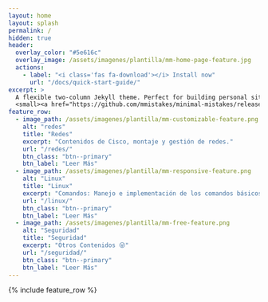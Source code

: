 ```yaml
---
layout: home
layout: splash
permalink: /
hidden: true
header:
  overlay_color: "#5e616c"
  overlay_image: /assets/imagenes/plantilla/mm-home-page-feature.jpg
  actions:
    - label: "<i class='fas fa-download'></i> Install now"
      url: "/docs/quick-start-guide/"
excerpt: >
  A flexible two-column Jekyll theme. Perfect for building personal sites, blogs, and portfolios.<br />
  <small><a href="https://github.com/mmistakes/minimal-mistakes/releases/tag/4.21.0">Latest release v4.21.0</a></small>
feature_row:
  - image_path: /assets/imagenes/plantilla/mm-customizable-feature.png
    alt: "redes"
    title: "Redes"
    excerpt: "Contenidos de Cisco, montaje y gestión de redes."
    url: "/redes/"
    btn_class: "btn--primary"
    btn_label: "Leer Más"
  - image_path: /assets/imagenes/plantilla/mm-responsive-feature.png
    alt: "Linux"
    title: "Linux"
    excerpt: "Comandos: Manejo e implementación de los comandos básicos de Linux."
    url: "/linux/"
    btn_class: "btn--primary"
    btn_label: "Leer Más"
  - image_path: /assets/imagenes/plantilla/mm-free-feature.png
    alt: "Seguridad"
    title: "Seguridad"
    excerpt: "Otros Contenidos 😜"
    url: "/seguridad/"
    btn_class: "btn--primary"
    btn_label: "Leer Más"      
---
```


{% include feature_row %}
